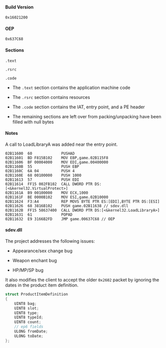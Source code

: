 #### Build Version

`0x16021200`

#### OEP

`0x637C68`

#### Sections

`.text`

`.rsrc`

`.code`

* The `.text` section contains the application machine code

* The `.rsrc` section contains resources

* The `.code` section contains the IAT, entry point, and a PE header

* The remaining sections are left over from packing/unpacking have been filled with null bytes

#### Notes

A call to LoadLibraryA was added near the entry point.

```
02B11600  60             PUSHAD
02B11601  BD F815B102    MOV EBP,game.02B115F8
02B11606  BF 00004000    MOV EDI,game.00400000
02B1160B  55             PUSH EBP
02B1160C  6A 04          PUSH 4
02B1160E  68 00100000    PUSH 1000
02B11613  57             PUSH EDI
02B11614  FF15 002FB102  CALL DWORD PTR DS:[<&kernel32.VirtualProtect>]
02B1161A  B9 00100000    MOV ECX,1000
02B1161F  BE 0000B102    MOV ESI,game.02B10000
02B11624  F3:A4          REP MOVS BYTE PTR ES:[EDI],BYTE PTR DS:[ESI]
02B11626  68 3816B102    PUSH game.02B11638 // sdev.dll
02B1162B  FF15 58637400  CALL DWORD PTR DS:[<&kernel32.LoadLibraryA>]
02B11631  61             POPAD
02B11632  E9 3166B2FD    JMP game.00637C68 // OEP
```

#### sdev.dll

The project addresses the following issues:

* Appearance/sex change bug

* Weapon enchant bug

* HP/MP/SP bug

It also modifies the client to accept the older `0x2602` packet by ignoring the dates in the product item definition.

```cpp
struct ProductItemDefinition
{
    UINT8 bag;
    UINT8 slot;
    UINT8 type;
    UINT8 typeId;
    UINT8 count;
    // ep6 fields
    ULONG fromDate;
    ULONG toDate;
};
```
